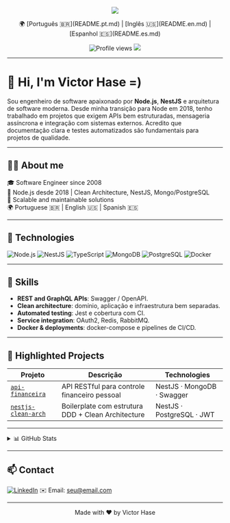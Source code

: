 <p align="center">
  <img src="https://capsule-render.vercel.app/api?type=waving&color=0:22272E,100:0D1117&height=180&section=header&text=Victor%20Hase&fontColor=ffffff&fontSize=40&animation=fadeIn" />
</p>

<p align="center">
  🌍 [Português 🇧🇷](README.pt.md) | [Inglês 🇺🇸](README.en.md) | [Espanhol 🇪🇸](README.es.md)
</p>


<p align="center">
  <img src="https://komarev.com/ghpvc/?username=victorhase&style=flat-square&color=blue" alt="Profile views" />
  <img src="https://img.shields.io/github/followers/victorhase?label=Followers&style=social" />
</p>

---

# 👋 Hi, I'm Victor Hase =)

Sou engenheiro de software apaixonado por **Node.js**, **NestJS** e arquitetura de software moderna. Desde minha transição para Node em 2018, tenho trabalhado em projetos que exigem APIs bem estruturadas, mensageria assíncrona e integração com sistemas externos. Acredito que documentação clara e testes automatizados são fundamentais para projetos de qualidade.

---

## 🧑‍💻 About me

🎓 Software Engineer since 2008  
🧠 Node.js desde 2018 | Clean Architecture, NestJS, Mongo/PostgreSQL  
💬 Scalable and maintainable solutions  
🌍 Portuguese 🇧🇷 | English 🇺🇸 | Spanish 🇪🇸  

---

## 🚀 Technologies

![Node.js](https://img.shields.io/badge/-Node.js-339933?style=flat&logo=node.js&logoColor=white)
![NestJS](https://img.shields.io/badge/-NestJS-E0234E?style=flat&logo=nestjs&logoColor=white)
![TypeScript](https://img.shields.io/badge/-TypeScript-3178C6?style=flat&logo=typescript&logoColor=white)
![MongoDB](https://img.shields.io/badge/-MongoDB-47A248?style=flat&logo=mongodb&logoColor=white)
![PostgreSQL](https://img.shields.io/badge/-PostgreSQL-336791?style=flat&logo=postgresql&logoColor=white)
![Docker](https://img.shields.io/badge/-Docker-2496ED?style=flat&logo=docker&logoColor=white)

---

## 🧠 Skills

- **REST and GraphQL APIs**: Swagger / OpenAPI.
- **Clean architecture**: domínio, aplicação e infraestrutura bem separadas.
- **Automated testing**: Jest e cobertura com CI.
- **Service integration**: OAuth2, Redis, RabbitMQ.
- **Docker & deployments**: docker-compose e pipelines de CI/CD.

---

## 📌 Highlighted Projects

| Projeto | Descrição | Technologies |
|--------|-----------|-------------|
| [`api-financeira`](https://github.com/victorhase/api-financeira-node-nestjs-mongodb) | API RESTful para controle financeiro pessoal | NestJS · MongoDB · Swagger |
| [`nestjs-clean-arch`](https://github.com/victorhase/nestjs-clean-architecture-boilerplate) | Boilerplate com estrutura DDD + Clean Architecture | NestJS · PostgreSQL · JWT |

---

<details>
  <summary>📊 GitHub Stats</summary>
  <br />
  <p align="center">
    <img src="https://github-readme-stats.vercel.app/api?username=victorhase&show_icons=true&theme=transparent" />
    <img src="https://github-readme-stats.vercel.app/api/top-langs/?username=victorhase&layout=compact&langs_count=8" />
  </p>
</details>

---

## 📫 Contact

[![LinkedIn](https://img.shields.io/badge/-LinkedIn-0077B5?style=flat&logo=linkedin&logoColor=white)](https://linkedin.com/in/seulink)
✉️ Email: seu@email.com

---

<p align="center">
  Made with ❤️ by Victor Hase
</p>